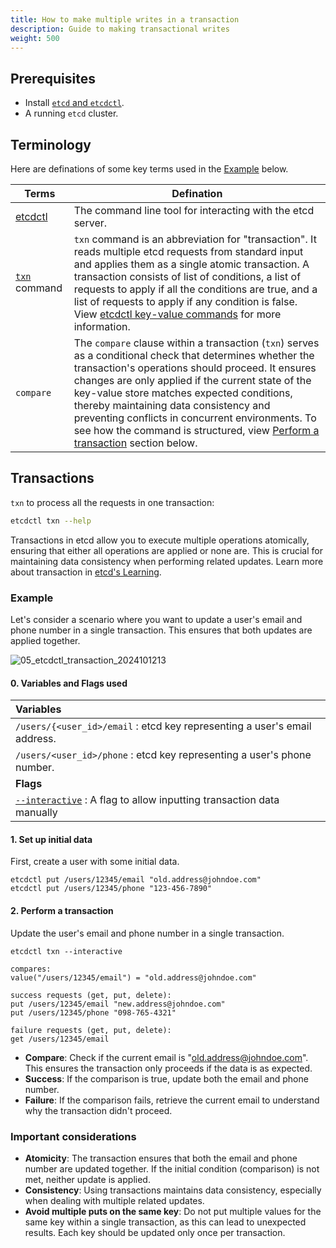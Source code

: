```yaml
---
title: How to make multiple writes in a transaction
description: Guide to making transactional writes
weight: 500
---
```



## Prerequisites

* Install [`etcd` and `etcdctl`](https://etcd.io/docs/v3.5/install/).
* A running `etcd` cluster.

## Terminology

Here are definations of some key terms used in the [Example](#example) below.

| Terms | Defination |
| --- | --- |
| [etcdctl](https://github.com/etcd-io/etcd/blob/main/etcdctl/README.md#etcdctl) | The command line tool for interacting with the etcd server. |
| [`txn`](https://github.com/etcd-io/etcd/blob/main/etcdctl/README.md#txn-options) command | `txn` command is an abbreviation for "transaction". It reads multiple etcd requests from standard input and applies them as a single atomic transaction. A transaction consists of list of conditions, a list of requests to apply if all the conditions are true, and a list of requests to apply if any condition is false. View [etcdctl key-value commands](https://github.com/etcd-io/etcd/blob/main/etcdctl/README.md#key-value-commands) for more information.|
| `compare` | The `compare` clause within a transaction (`txn`) serves as a conditional check that determines whether the transaction's operations should proceed. It ensures changes are only applied if the current state of the key-value store matches expected conditions, thereby maintaining data consistency and preventing conflicts in concurrent environments. To see how the command is structured, view [Perform a transaction](#2-perform-a-transaction) section below.|

## Transactions

`txn` to process all the requests in one transaction:

```bash
etcdctl txn --help
```

Transactions in etcd allow you to execute multiple operations atomically, ensuring that either all operations are applied or none are. This is crucial for maintaining data consistency when performing related updates. Learn more about transaction in [etcd's Learning](https://etcd.io/docs/v3.6/learning/api/#transaction).

### Example

Let's consider a scenario where you want to update a user's email and phone number in a single transaction. This ensures that both updates are applied together.

![05_etcdctl_transaction_2024101213](https://github.com/user-attachments/assets/01320212-b824-40b0-8a33-c6d74c600248)

#### 0. Variables and Flags used

| Variables |
| :--- |
| `/users/{<user_id>/email` : etcd key representing a user's email address.|
| `/users/<user_id>/phone` : etcd key representing a user's phone number.|
| **Flags** |
| [`--interactive`](https://github.com/etcd-io/etcd/blob/main/etcdctl/README.md#options-3) : A flag to allow inputting transaction data manually|

#### 1. Set up initial data

First, create a user with some initial data.

   ```shell
   etcdctl put /users/12345/email "old.address@johndoe.com"
   etcdctl put /users/12345/phone "123-456-7890"
   ```

#### 2. Perform a transaction

Update the user's email and phone number in a single transaction.

   ```shell
   etcdctl txn --interactive

   compares:
   value("/users/12345/email") = "old.address@johndoe.com"

   success requests (get, put, delete):
   put /users/12345/email "new.address@johndoe.com"
   put /users/12345/phone "098-765-4321"

   failure requests (get, put, delete):
   get /users/12345/email
   ```

* **Compare**: Check if the current email is "<old.address@johndoe.com>". This ensures the transaction only proceeds if the data is as expected.
* **Success**: If the comparison is true, update both the email and phone number.
* **Failure**: If the comparison fails, retrieve the current email to understand why the transaction didn't proceed.

### Important considerations

* **Atomicity**: The transaction ensures that both the email and phone number are updated together. If the initial condition (comparison) is not met, neither update is applied.
* **Consistency**: Using transactions maintains data consistency, especially when dealing with multiple related updates.
* **Avoid multiple puts on the same key**: Do not put multiple values for the same key within a single transaction, as this can lead to unexpected results. Each key should be updated only once per transaction.
